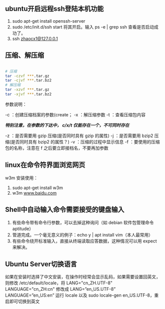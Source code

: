 ## ubuntu开启远程ssh登陆本机功能

1. sudo apt-get install openssh-server
2. sudo /etc/init.d/ssh start  将其开启。输入 ps -e | grep ssh 查看是否启动成功了。
3. ssh zhaocx1@127.0.0.1


## 压缩、解压缩
```bash

# 压缩
tar -czvf ***.tar.gz
tar -cjvf ***.tar.bz2
# 解压缩
tar -xzvf ***.tar.gz
tar -xjvf ***.tar.bz2

```
参数说明：

-c  ：创建压缩档案的参数(create；
-x  ：解压缩参数
-t  ：查看压缩包内容

***特别注意，在参数的下达中， c/x/t 仅能存在一个，不可同时存在***

-z  ：是否需要用 gzip 压缩(是否同时具有 gzip 的属性)
-j  ：是否需要用 bzip2 压缩(是否同时具有 bzip2 的属性？)
-v  ：压缩的过程中显示信息
-f  ：要使用的压缩包的名称，注意在 f 之后要立即接档名，不要再加参数


## linux在命令符界面浏览网页

w3m 安装使用：

1. sudo apt-get install w3m
2. w3m www.baidu.com


## Shell中自动输入命令需要接受的键盘输入
1. 有些命令带有命令行参数，可以去掉这种询问（如 debian 软件包管理命令 aptitude）
2. 管道完成。一个毫无意义的例子：echo y | apt install vim（本人最常用）
3. 有些命令绕开标准输入，直接从终端读取应答数据，这种情况可以用 expect 来解决。

## Ubuntu Server切换语言

如果在安装时选择了中文安装，在操作时经常会显示乱码，如果需要设置回英文，则修改 /etc/default/locale，将
LANG="cn_ZH.UTF-8"
LANGUAGE="cn_ZH:cn"
修改成
LANG=”en_US.UTF-8”
LANGUAGE=”en_US:en”
运行 locale 以及 sudo locale-gen en_US.UTF-8，重启即可切换到英文

